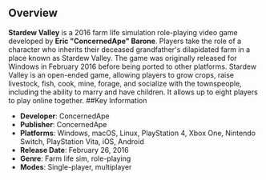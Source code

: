 ## Overview


**Stardew Valley** is a 2016 farm life simulation role-playing video game developed by **Eric "ConcernedApe" Barone**. Players take the role of a character who inherits their deceased grandfather's dilapidated farm in a place known as Stardew Valley. The game was originally released for Windows in February 2016 before being ported to other platforms. Stardew Valley is an open-ended game, allowing players to grow crops, raise livestock, fish, cook, mine, forage, and socialize with the townspeople, including the ability to marry and have children. It allows up to eight players to play online together.
##Key Information

- **Developer**: ConcernedApe
- **Publisher**: ConcernedApe
- **Platforms**: Windows, macOS, Linux, PlayStation 4, Xbox One, Nintendo Switch, PlayStation Vita, iOS, Android
- **Release Date**: February 26, 2016
- **Genre**: Farm life sim, role-playing
- **Modes**: Single-player, multiplayer